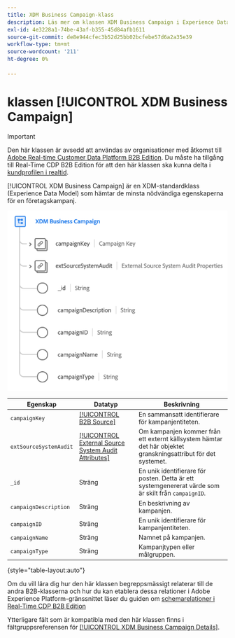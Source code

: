 ```yaml
---
title: XDM Business Campaign-klass
description: Läs mer om klassen XDM Business Campaign i Experience Data Model (XDM).
exl-id: 4e3228a1-74be-43af-b355-45d84afb1611
source-git-commit: de8e944cfec3b52d25bb02bcfebe57d6a2a35e39
workflow-type: tm+mt
source-wordcount: '211'
ht-degree: 0%

---
```


# klassen [!UICONTROL XDM Business Campaign]

>[!IMPORTANT]
>
>Den här klassen är avsedd att användas av organisationer med åtkomst till [Adobe Real-time Customer Data Platform B2B Edition](../../../rtcdp/b2b-overview.md). Du måste ha tillgång till Real-Time CDP B2B Edition för att den här klassen ska kunna delta i [kundprofilen i realtid](../../../profile/home.md).

[!UICONTROL XDM Business Campaign] är en XDM-standardklass (Experience Data Model) som hämtar de minsta nödvändiga egenskaperna för en företagskampanj.

![Strukturen för klassen XDM Business Campaign så som den visas i användargränssnittet](../../images/classes/b2b/business-campaign.png)

| Egenskap | Datatyp | Beskrivning |
| --- | --- | --- |
| `campaignKey` | [[!UICONTROL B2B Source]](../../data-types/b2b-source.md) | En sammansatt identifierare för kampanjentiteten. |
| `extSourceSystemAudit` | [[!UICONTROL External Source System Audit Attributes]](../../data-types/external-source-system-audit-attributes.md) | Om kampanjen kommer från ett externt källsystem hämtar det här objektet granskningsattribut för det systemet. |
| `_id` | Sträng | En unik identifierare för posten. Detta är ett systemgenererat värde som är skilt från `campaignID`. |
| `campaignDescription` | Sträng | En beskrivning av kampanjen. |
| `campaignID` | Sträng | En unik identifierare för kampanjentiteten. |
| `campaignName` | Sträng | Namnet på kampanjen. |
| `campaignType` | Sträng | Kampanjtypen eller målgruppen. |

{style="table-layout:auto"}

Om du vill lära dig hur den här klassen begreppsmässigt relaterar till de andra B2B-klasserna och hur du kan etablera dessa relationer i Adobe Experience Platform-gränssnittet läser du guiden om [schemarelationer i Real-Time CDP B2B Edition](../../tutorials/relationship-b2b.md)

Ytterligare fält som är kompatibla med den här klassen finns i fältgruppsreferensen för [[!UICONTROL XDM Business Campaign Details]](../../field-groups/b2b-campaign/details.md).
